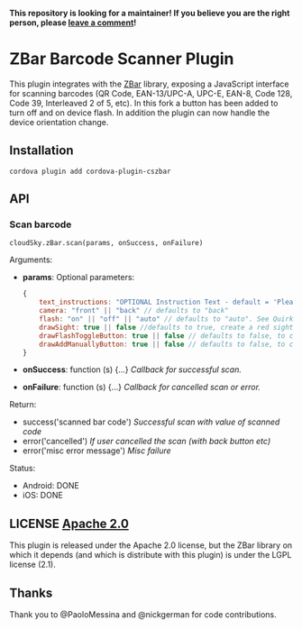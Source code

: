 **This repository is looking for a maintainer! If you believe you are the right person, please [leave a comment](https://github.com/tjwoon/csZBar/issues/60)!**



# ZBar Barcode Scanner Plugin

This plugin integrates with the [ZBar](http://zbar.sourceforge.net/) library,
exposing a JavaScript interface for scanning barcodes (QR Code, EAN-13/UPC-A, UPC-E, EAN-8, Code 128, Code 39, Interleaved 2 of 5, etc).
In this fork a button has been added to turn off and on device flash. In addition the plugin can now handle the device orientation change.

## Installation

    cordova plugin add cordova-plugin-cszbar

## API

### Scan barcode

    cloudSky.zBar.scan(params, onSuccess, onFailure)

Arguments:

- **params**: Optional parameters:

    ```javascript
    {
        text_instructions: "OPTIONAL Instruction Text - default = 'Please point your camera at the QR code.'", // Android only
        camera: "front" || "back" // defaults to "back"
        flash: "on" || "off" || "auto" // defaults to "auto". See Quirks
        drawSight: true || false //defaults to true, create a red sight/line in the center of the scanner view.
        drawFlashToggleButton: true || false // defaults to false, to create a button on corner bottom of view to toggle flash
        drawAddManuallyButton: true || false // defaults to false, to create a button on center bottom of view to close scanner and return 'add_manually' code, used for instance to called another view to add barcode number manually by JavaScript layer.
    }
    ```

- **onSuccess**: function (s) {...} _Callback for successful scan._
- **onFailure**: function (s) {...} _Callback for cancelled scan or error._

Return:

- success('scanned bar code') _Successful scan with value of scanned code_
- error('cancelled') _If user cancelled the scan (with back button etc)_
- error('misc error message') _Misc failure_

Status:

- Android: DONE
- iOS: DONE


## LICENSE [Apache 2.0](LICENSE.md)

This plugin is released under the Apache 2.0 license, but the ZBar library on which it depends (and which is distribute with this plugin) is under the LGPL license (2.1).


## Thanks

Thank you to @PaoloMessina and @nickgerman for code contributions.
